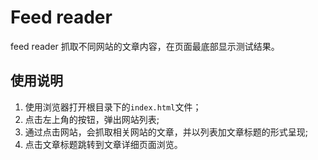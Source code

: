 # Feed reader
feed reader 抓取不同网站的文章内容，在页面最底部显示测试结果。

## 使用说明
1. 使用浏览器打开根目录下的`index.html`文件；
2. 点击左上角的按钮，弹出网站列表;
3. 通过点击网站，会抓取相关网站的文章，并以列表加文章标题的形式呈现;
4. 点击文章标题跳转到文章详细页面浏览。
